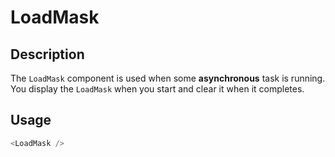# LoadMask

## Description

The `LoadMask` component is used when some **asynchronous** task is running. You display the
`LoadMask` when you start and clear it when it completes.

## Usage

```js
<LoadMask />
```
